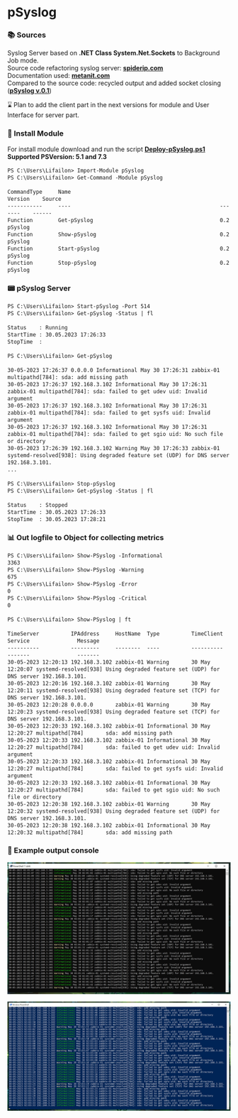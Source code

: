 # pSyslog

### 📚 Sources
Syslog Server based on **.NET Class System.Net.Sockets** to Background Job mode. \
Source code refactoring syslog server: **[spiderip.com](https://spiderip.com/blog/2018/07/syslog)** \
Documentation used: **[metanit.com](https://metanit.com/sharp/net/3.1.php)** \
Compared to the source code: recycled output and added socket closing (**[pSyslog v.0.1](https://github.com/Lifailon/pSyslog/blob/rsa/Module/pSyslog/0.1/pSyslog-0.1.psm1)**)

⌛ Plan to add the client part in the next versions for module and User Interface for server part.

### 🚀 Install Module

For install module download and run the script **[Deploy-pSyslog.ps1](https://github.com/Lifailon/pSyslog/blob/rsa/Module/Deploy-pSyslog.ps1)** \
**Supported PSVersion: 5.1 and 7.3**

```
PS C:\Users\Lifailon> Import-Module pSyslog
PS C:\Users\Lifailon> Get-Command -Module pSyslog

CommandType     Name                                               Version    Source
-----------     ----                                               -------    ------
Function        Get-pSyslog                                        0.2        pSyslog
Function        Show-pSyslog                                       0.2        pSyslog
Function        Start-pSyslog                                      0.2        pSyslog
Function        Stop-pSyslog                                       0.2        pSyslog
```

### 📟 pSyslog Server
```
PS C:\Users\Lifailon> Start-pSyslog -Port 514
PS C:\Users\Lifailon> Get-pSyslog -Status | fl

Status    : Running
StartTime : 30.05.2023 17:26:33
StopTime  :

PS C:\Users\Lifailon> Get-pSyslog

30-05-2023 17:26:37 0.0.0.0 Informational May 30 17:26:31 zabbix-01 multipathd[784]: sda: add missing path
30-05-2023 17:26:37 192.168.3.102 Informational May 30 17:26:31 zabbix-01 multipathd[784]: sda: failed to get udev uid: Invalid argument
30-05-2023 17:26:37 192.168.3.102 Informational May 30 17:26:31 zabbix-01 multipathd[784]: sda: failed to get sysfs uid: Invalid argument
30-05-2023 17:26:37 192.168.3.102 Informational May 30 17:26:31 zabbix-01 multipathd[784]: sda: failed to get sgio uid: No such file or directory
30-05-2023 17:26:39 192.168.3.102 Warning May 30 17:26:33 zabbix-01 systemd-resolved[938]: Using degraded feature set (UDP) for DNS server 192.168.3.101.
...

PS C:\Users\Lifailon> Stop-pSyslog
PS C:\Users\Lifailon> Get-pSyslog -Status | fl

Status    : Stopped
StartTime : 30.05.2023 17:26:33
StopTime  : 30.05.2023 17:28:21
```

### 📊 Out logfile to Object for collecting metrics
```
PS C:\Users\Lifailon> Show-PSyslog -Informational
3363
PS C:\Users\Lifailon> Show-PSyslog -Warning
675
PS C:\Users\Lifailon> Show-PSyslog -Error
0
PS C:\Users\Lifailon> Show-PSyslog -Critical
0

PS C:\Users\Lifailon> Show-PSyslog | ft

TimeServer          IPAddress     HostName  Type          TimeClient      Service               Message
----------          ---------     --------  ----          ----------      -------               -------
30-05-2023 12:20:13 192.168.3.102 zabbix-01 Warning       30 May 12:20:07 systemd-resolved[938] Using degraded feature set (UDP) for DNS server 192.168.3.101.
30-05-2023 12:20:16 192.168.3.102 zabbix-01 Warning       30 May 12:20:11 systemd-resolved[938] Using degraded feature set (TCP) for DNS server 192.168.3.101.
30-05-2023 12:20:28 0.0.0.0       zabbix-01 Warning       30 May 12:20:23 systemd-resolved[938] Using degraded feature set (TCP) for DNS server 192.168.3.101.
30-05-2023 12:20:33 192.168.3.102 zabbix-01 Informational 30 May 12:20:27 multipathd[784]       sda: add missing path
30-05-2023 12:20:33 192.168.3.102 zabbix-01 Informational 30 May 12:20:27 multipathd[784]       sda: failed to get udev uid: Invalid argument
30-05-2023 12:20:33 192.168.3.102 zabbix-01 Informational 30 May 12:20:27 multipathd[784]       sda: failed to get sysfs uid: Invalid argument
30-05-2023 12:20:33 192.168.3.102 zabbix-01 Informational 30 May 12:20:27 multipathd[784]       sda: failed to get sgio uid: No such file or directory
30-05-2023 12:20:38 192.168.3.102 zabbix-01 Warning       30 May 12:20:32 systemd-resolved[938] Using degraded feature set (UDP) for DNS server 192.168.3.101.
30-05-2023 12:20:38 192.168.3.102 zabbix-01 Informational 30 May 12:20:32 multipathd[784]       sda: add missing path
```

### 🎉 Example output console

![Image alt](https://github.com/Lifailon/pSyslog/blob/rsa/Screen/0.1-PS7.jpg)

![Image alt](https://github.com/Lifailon/pSyslog/blob/rsa/Screen/0.1-PS5.jpg)
